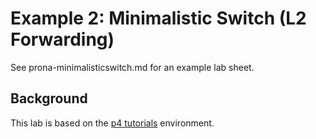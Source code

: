 # Example 2: Minimalistic Switch (L2 Forwarding)

See prona-minimalisticswitch.md for an example lab sheet.

## Background

This lab is based on the
[p4 tutorials](https://github.com/p4lang/tutorials) environment.
